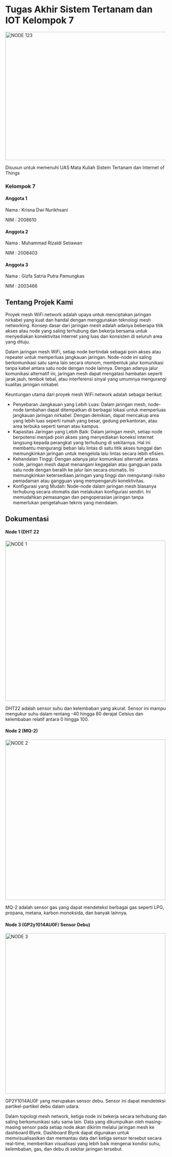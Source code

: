 # Tugas Akhir Sistem Tertanam dan IOT Kelompok 7
<img src="https://github.com/krisnadn11/SistemTertanam-IOT/blob/main/NODE%20123.jpg" alt="NODE 123" width="771" height="400"><br>
  <figcaption> Disusun untuk memenuhi UAS Mata Kuliah Sistem Tertanam dan Internet of Things</figcaption>

### Kelompok 7 

#### Anggota 1
Nama    : Krisna Dwi Nurikhsani

NIM     : 2008610

#### Anggota 2
Nama    : Muhammad Rizaldi Setiawan

NIM     : 2008403

#### Anggota 3
Nama    : Gizfa Satria Putra Pamungkas

NIM     : 2003466


## Tentang Projek Kami
Proyek mesh WiFi network adalah upaya untuk menciptakan jaringan nirkabel yang kuat dan handal dengan menggunakan teknologi mesh networking. Konsep dasar dari jaringan mesh adalah adanya beberapa titik akses atau node yang saling terhubung dan bekerja bersama untuk menyediakan konektivitas internet yang luas dan konsisten di seluruh area yang dituju.

Dalam jaringan mesh WiFi, setiap node bertindak sebagai poin akses atau repeater untuk memperluas jangkauan jaringan. Node-node ini saling berkomunikasi satu sama lain secara otonom, membentuk jalur komunikasi tanpa kabel antara satu node dengan node lainnya. Dengan adanya jalur komunikasi alternatif ini, jaringan mesh dapat mengatasi hambatan seperti jarak jauh, tembok tebal, atau interferensi sinyal yang umumnya mengurangi kualitas jaringan nirkabel.

Keuntungan utama dari proyek mesh WiFi network adalah sebagai berikut:

- Penyebaran Jangkauan yang Lebih Luas: Dalam jaringan mesh, node-node tambahan dapat ditempatkan di berbagai lokasi untuk memperluas jangkauan jaringan nirkabel. Dengan demikian, dapat mencakup area yang lebih luas seperti rumah yang besar, gedung perkantoran, atau area terbuka seperti taman atau kampus.
- Kapasitas Jaringan yang Lebih Baik: Dalam jaringan mesh, setiap node berpotensi menjadi poin akses yang menyediakan koneksi internet langsung kepada perangkat yang terhubung di sekitarnya. Hal ini membantu mengurangi beban lalu lintas di satu titik akses tunggal dan memungkinkan jaringan untuk mengelola lalu lintas secara lebih efisien.
- Kehandalan Tinggi: Dengan adanya jalur komunikasi alternatif antara node, jaringan mesh dapat menangani kegagalan atau gangguan pada satu node dengan beralih ke jalur lain secara otomatis. Ini memungkinkan ketersediaan jaringan yang tinggi dan mengurangi risiko pemadaman atau gangguan yang mempengaruhi konektivitas.
- Konfigurasi yang Mudah: Node-node dalam jaringan mesh biasanya terhubung secara otomatis dan melakukan konfigurasi sendiri. Ini memudahkan pemasangan dan pengoperasian jaringan tanpa memerlukan pengetahuan teknis yang mendalam.

## Dokumentasi
#### Node 1 (DHT 22
<img src="https://github.com/krisnadn11/SistemTertanam-IOT/blob/main/NODE%201.jpg" alt="NODE 1" width="500" height="500"><br>
  <figcaption>DHT22 adalah sensor suhu dan kelembaban yang akurat. Sensor ini mampu mengukur suhu dalam rentang -40 hingga 80 derajat Celsius dan kelembaban relatif antara 0 hingga 100.</figcaption>

#### Node 2 (MQ-2)
<img src="https://github.com/krisnadn11/SistemTertanam-IOT/blob/main/NODE%202.jpg" alt="NODE 2" width="500" height="500"><br>
  <figcaption>MQ-2 adalah sensor gas yang dapat mendeteksi berbagai gas seperti LPG, propana, metana, karbon monoksida, dan banyak lainnya.</figcaption>

#### Node 3 (GP2y1014AU0F/ Sensor Debu)
<img src="https://github.com/krisnadn11/SistemTertanam-IOT/blob/main/NODE%203.jpg" alt="NODE 3" width="500" height="500"><br>
  <figcaption>GP2Y1014AU0F yang merupakan sensor debu. Sensor ini dapat mendeteksi partikel-partikel debu dalam udara.</figcaption>


Dalam topologi mesh network, ketiga node ini bekerja secara terhubung dan saling berkomunikasi satu sama lain. Data yang dikumpulkan oleh masing-masing sensor pada setiap node akan dikirim melalui jaringan mesh ke dashboard Blynk. Dashboard Blynk dapat digunakan untuk memvisualisasikan dan memantau data dari ketiga sensor tersebut secara real-time, memberikan visualisasi yang lebih baik mengenai kondisi suhu, kelembaban, gas, dan debu di sekitar jaringan tersebut.
